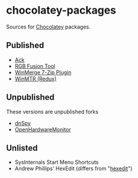 chocolatey-packages
===================

Sources for [Chocolatey](https://chocolatey.org/) packages.

## Published

* [Ack](https://chocolatey.org/packages/ack)
* [RGB Fusion Tool](https://chocolatey.org/packages/rgbfusiontool)
* [WinMerge 7-Zip Plugin](https://chocolatey.org/packages/winmerge-7z)
* [WinMTR (Redux)](https://chocolatey.org/packages/winmtr-redux)

## Unpublished

These versions are unpublished forks

* [dnSpy](https://chocolatey.org/packages/dnspy)
* [OpenHardwareMonitor](https://chocolatey.org/packages/openhardwaremonitor)

## Unlisted

* SysInternals Start Menu Shortcuts
* Andrew Phillips' HexEdit (differs from "[hexedit](https://chocolatey.org/packages/hexedit)")

